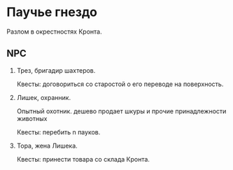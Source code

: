 # Паучье гнездо

Разлом в окрестностях Кронта.

## NPC

1. Трез, бригадир шахтеров.

   Квесты: договориться со старостой о его переводе на поверхность.

2. Лишек, охранник.

   Опытный охотник. дешево продает шкуры и прочие принадлежности животных

   Квесты: перебить n пауков.

3. Тора, жена Лишека.

   Квесты: принести товара со склада Кронта.
